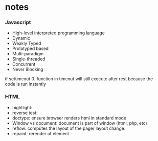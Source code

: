 # notes


### Javascript
* High-level interpreted programming language
* Dynamic
* Weakly Typed
* Prototyped based
* Multi-paradigm
* Single-threaded
* Concurrent
* Never Blocking

if settimeout 0. function in timeout will still execute after rest because the code is run instantly

### HTML
* hightlight: <mark></mark>
* reverse test: <bdo dir="rtl"></bdo>
* doctype: ensure browser renders html in standard mode
* Window vs document: document is part of window (html, php, etc)
* reflow:  computes the layout of the page/ layout change. 
* repaint: rerender of element
